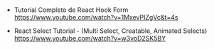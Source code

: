 ###

- Tutorial Completo de React Hook Form
  https://www.youtube.com/watch?v=1MxevPIZgVc&t=4s

- React Select Tutorial - (Multi Select, Creatable, Animated Selects)
  https://www.youtube.com/watch?v=w3voD2SK5BY
